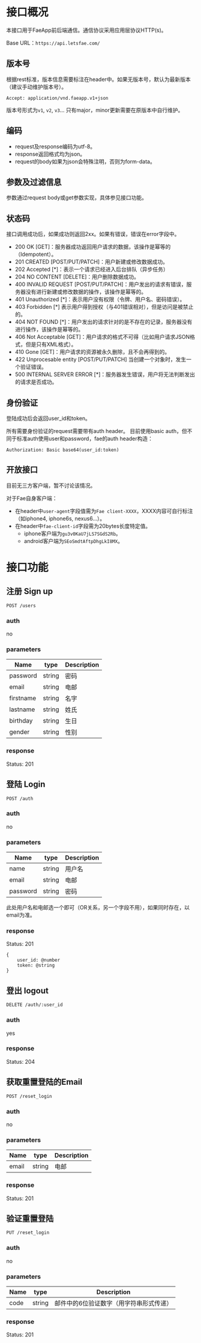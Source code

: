# 接口概况

本接口用于FaeApp前后端通信。通信协议采用应用层协议HTTP(s)。

Base URL：`https://api.letsfae.com/`

## 版本号

根据rest标准，版本信息需要标注在header中。如果无版本号，默认为最新版本（建议手动维护版本号）。

`Accept: application/vnd.faeapp.v1+json`

版本号形式为`v1`, `v2`, `v3`... 只有major，minor更新需要在原版本中自行维护。

## 编码

- request及response编码为utf-8。
- response返回格式均为json。
- request的body如果为json会特殊注明，否则为form-data。

## 参数及过滤信息

参数通过request body或get参数实现，具体参见接口功能。

## 状态码

接口调用成功后，如果成功则返回2xx。如果有错误，错误在error字段中。

- 200 OK [GET]：服务器成功返回用户请求的数据，该操作是幂等的（Idempotent）。
- 201 CREATED [POST/PUT/PATCH]：用户新建或修改数据成功。
- 202 Accepted [*]：表示一个请求已经进入后台排队（异步任务）
- 204 NO CONTENT [DELETE]：用户删除数据成功。
- 400 INVALID REQUEST [POST/PUT/PATCH]：用户发出的请求有错误，服务器没有进行新建或修改数据的操作，该操作是幂等的。
- 401 Unauthorized [*]：表示用户没有权限（令牌、用户名、密码错误）。
- 403 Forbidden [*] 表示用户得到授权（与401错误相对），但是访问是被禁止的。
- 404 NOT FOUND [*]：用户发出的请求针对的是不存在的记录，服务器没有进行操作，该操作是幂等的。
- 406 Not Acceptable [GET]：用户请求的格式不可得（比如用户请求JSON格式，但是只有XML格式）。
- 410 Gone [GET]：用户请求的资源被永久删除，且不会再得到的。
- 422 Unprocesable entity [POST/PUT/PATCH] 当创建一个对象时，发生一个验证错误。
- 500 INTERNAL SERVER ERROR [*]：服务器发生错误，用户将无法判断发出的请求是否成功。

## 身份验证

登陆成功后会返回user_id和token。

所有需要身份验证的request需要带有auth header。 目前使用basic auth，但不同于标准auth使用user和password，fae的auth header构造：

`Authorization: Basic base64(user_id:token)`

## 开放接口

目前无三方客户端，暂不讨论该情况。

对于Fae自身客户端：

- 在header中`user-agent`字段值需为`Fae client-XXXX`，XXXX内容可自行标注（如iphone4, iphone6s, nexus6...）。
- 在header中`fae-client-id`字段需为20bytes长度特定值。
	- iphone客户端为`gu3v0KaU7jLS7SGdS2Rb`。
	- android客户端为`SEoSmdtAftpDhgLkI8MX`。

# 接口功能

## 注册 Sign up

`POST /users`

### auth

no

### parameters

| Name | type | Description |
| --- | --- | --- |
| password | string | 密码 |
| email | string | 电邮 |
| firstname | string | 名字 |
| lastname | string | 姓氏 |
| birthday | string | 生日 |
| gender | string | 性别 |

### response

Status: 201


## 登陆 Login

`POST /auth`

### auth

no

### parameters

| Name | type | Description |
| --- | --- | --- |
| name | string | 用户名 |
| email | string | 电邮 |
| password | string | 密码 |

此处用户名和电邮选一个即可（OR关系，另一个字段不用），如果同时存在，以email为准。

### response

Status: 201

	{
		user_id: @number
		token: @string
	}

## 登出 logout

`DELETE /auth/:user_id`

### auth

yes

### response

Status: 204

## 获取重置登陆的Email

`POST /reset_login`

### auth

no

### parameters

| Name | type | Description |
| --- | --- | --- |
| email | string | 电邮 |

### response

Status: 201

## 验证重置登陆

`PUT /reset_login`

### auth

no

### parameters

| Name | type | Description |
| --- | --- | --- |
| code | string | 邮件中的6位验证数字（用字符串形式传递） |

### response

Status: 201

